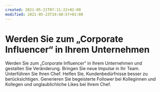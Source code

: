 ```yaml
---
created: 2021-05-21T07:11:22+02:00
modified: 2021-05-23T19:40:57+02:00
---
```


# Werden Sie zum „Corporate Influencer“ in Ihrem Unternehmen

Werden Sie zum „Corporate Influencer“ in Ihrem Unternehmen und gestalten Sie Veränderung. 
Bringen Sie neue Impulse in Ihr Team. Unterführen Sie Ihren Chef. 
Helfen Sie, Kundenbedürfnisse besser zu berücksichtigen. 
Generieren Sie begeisterte Follower bei  Kolleginnen und Kollegen und unglaublichliche Likes bei Ihrem Chef.
